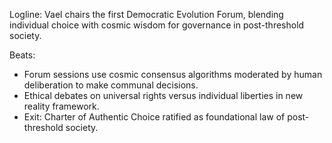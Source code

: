 ﻿---
series: 3
novella: 5
file: S3N5_CH11
type: chapter
pov: Vael
setting: Democratic evolution forum - political transformation
word_target_min: 1201
word_target_max: 2299
status: outline
---
Logline: Vael chairs the first Democratic Evolution Forum, blending individual choice with cosmic wisdom for governance in post-threshold society.

Beats:
- Forum sessions use cosmic consensus algorithms moderated by human deliberation to make communal decisions.
- Ethical debates on universal rights versus individual liberties in new reality framework.
- Exit: Charter of Authentic Choice ratified as foundational law of post-threshold society.
